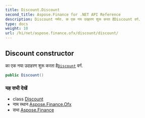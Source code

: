 ```yaml
---
title: Discount.Discount
second_title: Aspose.Finance for .NET API Reference
description: Discount नर्मत. क एक नय उदहरण शुरू करत हैDiscount वर्ग.
type: docs
weight: 10
url: /hi/net/aspose.finance.ofx/discount/discount/
---
```

## Discount constructor

का एक नया उदाहरण शुरू करता है[`Discount`](../) वर्ग.

```csharp
public Discount()
```

### यह सभी देखें

* class [Discount](../)
* नाम स्थान [Aspose.Finance.Ofx](../../discount/)
* सभा [Aspose.Finance](../../../)


